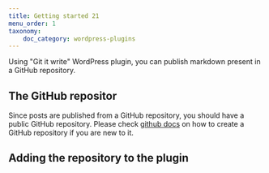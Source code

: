 ```yaml
---
title: Getting started 21
menu_order: 1
taxonomy:
    doc_category: wordpress-plugins
---
```


Using "Git it write" WordPress plugin, you can publish markdown present in a GitHub repository.

## The GitHub repositor

Since posts are published from a GitHub repository, you should have a public GitHub repository. Please check [github docs](https://docs.github.com/en/github/getting-started-with-github/create-a-repo) on how to create a GitHub repository if you are new to it.

## Adding the repository to the plugin
